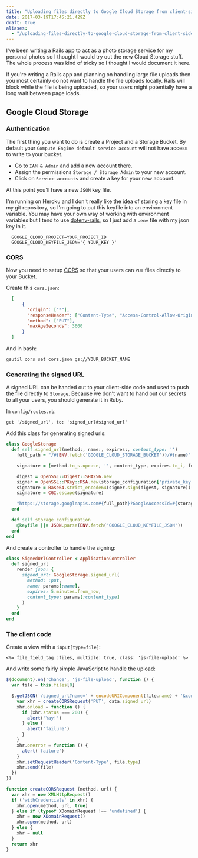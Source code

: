 ```yaml
---
title: "Uploading files directly to Google Cloud Storage from client-side JavaScript"
date: 2017-03-19T17:45:21.429Z
draft: true
aliases:
  - "/uploading-files-directly-to-google-cloud-storage-from-client-side-javascript"
---
```

I've been writing a Rails app to act as a photo storage service for my personal photos so I thought I would try out the new Cloud Storage stuff. The whole process was kind of tricky so I thought I would document it here.

If you're writing a Rails app and planning on handling large file uploads then you most certainly do not want to handle the file uploads locally. Rails will block while the file is being uploaded, so your users might potentially have a long wait between page loads.

## Google Cloud Storage

### Authentication

The first thing you want to do is create a Project and a Storage Bucket. By default your `Compute Engine default service account` will not have access to write to your bucket.

- Go to `IAM & Admin` and add a new account there.
- Assign the permissions `Storage / Storage Admin` to your new account.
- Click on `Service accounts` and create a key for your new account.

At this point you'll have a new `JSON` key file.

I'm running on Heroku and I don't really like the idea of storing a key file in my git repository, so I'm going to put this keyfile into an environment variable. You may have your own way of working with environment variables but I tend to use [dotenv-rails](https://github.com/bkeepers/dotenv), so I just add a `.env` file with my json key in it.

```
  GOOGLE_CLOUD_PROJECT=YOUR_PROJECT_ID
  GOOGLE_CLOUD_KEYFILE_JSON='{ YOUR_KEY }'
```
 
### CORS

Now you need to setup [CORS](https://en.wikipedia.org/wiki/Cross-origin_resource_sharing) so that your users can `PUT` files directly to your Bucket.

Create this `cors.json`:

```json
  [
      {
        "origin": ["*"],
        "responseHeader": ["Content-Type", "Access-Control-Allow-Origin"],
        "method": ["PUT"],
        "maxAgeSeconds": 3600
      }
  ]
```

And in bash:

```bash
gsutil cors set cors.json gs://YOUR_BUCKET_NAME
```

### Generating the signed URL

A signed URL can be handed out to your client-side code and used to push the file directly
to `Storage`. Because we don't want to hand out our secrets to all your users, you should generate it in Ruby.

In `config/routes.rb`:

```
get '/signed_url', to: 'signed_url#signed_url'
```

Add this class for generating signed urls:

```ruby
class GoogleStorage
  def self.signed_url(method:, name:, expires:, content_type: '')
    full_path = "/#{ENV.fetch('GOOGLE_CLOUD_STORAGE_BUCKET')}/#{name}"

    signature = [method.to_s.upcase, '', content_type, expires.to_i, full_path].join("\n")

    digest = OpenSSL::Digest::SHA256.new
    signer = OpenSSL::PKey::RSA.new(storage_configuration['private_key'])
    signature = Base64.strict_encode64(signer.sign(digest, signature))
    signature = CGI.escape(signature)

    "https://storage.googleapis.com#{full_path}?GoogleAccessId=#{storage_configuration['client_email']}&Expires=#{expires.to_i}&Signature=#{signature}"
  end

  def self.storage_configuration
    @keyfile ||= JSON.parse(ENV.fetch('GOOGLE_CLOUD_KEYFILE_JSON'))
  end
end
```

And create a controller to handle the signing:

```ruby
class SignedUrlController < ApplicationController
  def signed_url
    render json: {
      signed_url: GoogleStorage.signed_url(
        method: :put,
        name: params[:name],
        expires: 5.minutes.from_now,
        content_type: params[:content_type]
      )
    }
  end
end
```

### The client code

Create a view with a `input[type=file]`:

```
<%= file_field_tag :files, multiple: true, class: 'js-file-upload' %>
```

And write some fairly simple JavaScript to handle the upload:

```js
$(document).on('change', 'js-file-upload', function () {
  var file = this.files[0]

  $.getJSON('/signed_url?name=' + encodeURIComponent(file.name) + '&content_type=' + encodeURIComponent(file.type), function (data) {
    var xhr = createCORSRequest('PUT', data.signed_url)
    xhr.onload = function () {
      if (xhr.status === 200) {
        alert('Yay!')
      } else {
        alert('failure')
      }
    }
    xhr.onerror = function () {
      alert('failure')
    }
    xhr.setRequestHeader('Content-Type', file.type)
    xhr.send(file)
  })
})

function createCORSRequest (method, url) {
  var xhr = new XMLHttpRequest()
  if ('withCredentials' in xhr) {
    xhr.open(method, url, true)
  } else if (typeof XDomainRequest !== 'undefined') {
    xhr = new XDomainRequest()
    xhr.open(method, url)
  } else {
    xhr = null
  }
  return xhr
}
```
